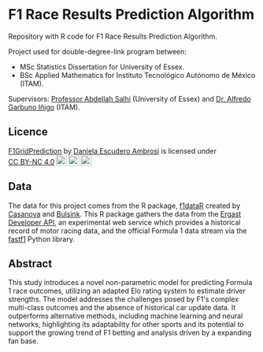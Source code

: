 # F1 Race Results Prediction Algorithm

Repository with R code for F1 Race Results Prediction Algorithm. 

Project used for double-degree-link program between:
- MSc Statistics Dissertation for University of Essex.
- BSc Applied Mathematics for Instituto Tecnológico Autónomo de México (ITAM).

Supervisors:
<a href="https://www.essex.ac.uk/people/salhi90905/abdellah-salhi">Professor Abdellah Salhi</a> (University of Essex) and <a href="https://agarbuno.github.io/">Dr. Alfredo Garbuno Iñigo</a> (ITAM).

## Licence
<p xmlns:cc="http://creativecommons.org/ns#" xmlns:dct="http://purl.org/dc/terms/"><a property="dct:title" rel="cc:attributionURL" href="https://github.com/dannescudero/F1GridPrediction">F1GridPrediction</a> by <a rel="cc:attributionURL dct:creator" property="cc:attributionName" href="https://github.com/dannescudero">Daniela Escudero Ambrosi</a> is licensed under <a href="http://creativecommons.org/licenses/by-nc/4.0/?ref=chooser-v1" target="_blank" rel="license noopener noreferrer" style="display:inline-block;">CC BY-NC 4.0<img style="height:22px!important;margin-left:3px;vertical-align:text-bottom;" src="https://mirrors.creativecommons.org/presskit/icons/cc.svg?ref=chooser-v1"><img style="height:22px!important;margin-left:3px;vertical-align:text-bottom;" src="https://mirrors.creativecommons.org/presskit/icons/by.svg?ref=chooser-v1"><img style="height:22px!important;margin-left:3px;vertical-align:text-bottom;" src="https://mirrors.creativecommons.org/presskit/icons/nc.svg?ref=chooser-v1"></a></p>

## Data
The data for this project comes from the R package, <a href="https://github.com/cran/f1dataR">f1dataR</a> created by <a href="https://github.com/SCasanova">Casanova</a> and <a href="https://github.com/pbulsink">Bulsink</a>. This R package gathers the data from the <a href="http://ergast.com/mrd/">Ergast Developer API</a>, an experimental web service which provides a historical record of motor racing data, and the official Formula 1 data stream via the <a href="https://pypi.org/project/fastf1/">fastf1</a> Python library.

## Abstract

This study introduces a novel non-parametric model for predicting Formula 1 race outcomes, utilizing an adapted Elo rating system to estimate driver strengths. The model addresses the challenges posed by F1's complex multi-class outcomes and the absence of historical car update data. It outperforms alternative methods, including machine learning and neural networks, highlighting its adaptability for other sports and its potential to support the growing trend of F1 betting and analysis driven by a expanding fan base.

